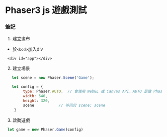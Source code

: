 # Phaser3 js 遊戲測試



### 筆記

1. 建立畫布
- 於`<bod>`加入div

``` 
 <div id="app"></div>
```

2. 建立場景

```javascript
   let scene = new Phaser.Scene('Game');

   let config = {
        type: Phaser.AUTO,	// 會使用 WebGL 或 Canvas API，AUTO 是讓 Phaser 決定
        width: 640,
        height: 320,
        scene			// 等同於 scene: scene
    }
```

3. 啟動遊戲

```javascript
 let game = new Phaser.Game(config)
```